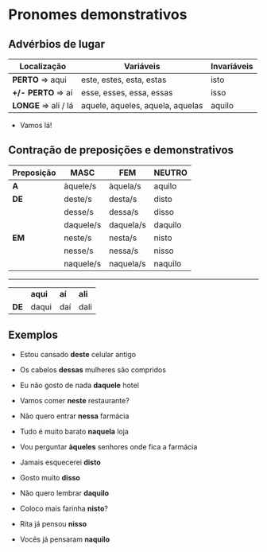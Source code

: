 # Pronomes demonstrativos

## Advérbios de lugar

| Localização | Variáveis | Invariáveis |
| -- | -- | -- |
| **PERTO**  => aqui    | este, estes, esta, estas         | isto   |
| **+/- PERTO** => aí   | esse, esses, essa, essas         | isso   |
| **LONGE** => ali / lá | aquele, aqueles, aquela, aquelas | aquilo |

* Vamos lá!

## Contração de preposições e demonstrativos

| Preposição | MASC | FEM | NEUTRO |
| -- | -- | -- | -- |
| **A**  | àquele/s | àquela/s | aquilo |
| **DE** | deste/s  | desta/s  | disto  |
|        | desse/s  | dessa/s  | disso  |
|        | daquele/s| daquela/s| daquilo|
| **EM** | neste/s  | nesta/s  | nisto  |
|        | nesse/s  | nessa/s  | nisso  |
|        | naquele/s| naquela/s| naquilo|

---

|||||
| -- | -- | -- | -- |
|        | **aqui** | **aí** | **ali** |
| **DE** | daqui | daí | dali |

## Exemplos

* Estou cansado **deste** celular antigo
* Os cabelos **dessas** mulheres são compridos
* Eu não gosto de nada **daquele** hotel

* Vamos comer **neste** restaurante?
* Não quero entrar **nessa** farmácia
* Tudo é muito barato **naquela** loja

* Vou perguntar **àqueles** senhores onde fica a farmácia

* Jamais esquecerei **disto**
* Gosto muito **disso**
* Não quero lembrar **daquilo**

* Coloco mais farinha **nisto**?
* Rita já pensou **nisso**
* Vocês já pensaram **naquilo**
